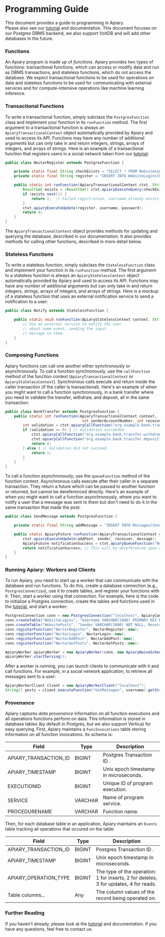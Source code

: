 # Programming Guide

This document provides a guide to programming in Apiary.  
Please also see our [tutorial](postgres-demo/README.md)
and documentation.
This document focuses on our Postgres DBMS backend, we also support VoltDB
and will add other databases in the future.

### Functions

An Apiary program is made up of _functions_.
Apiary provides two types of functions: transactional functions,
which can access or modify data and run as DBMS transactions,
and stateless functions, which do not access the database.
We expect transactional functions to be used for operations on data 
and stateless functions to be used for communicating with external services
and for compute-intensive operations like machine learning inference.

### Transactional Functions

To write a transactional function, simply subclass the `PostgresFunction`
class and implement your function in its `runFunction` method.
The first argument to a transactional function is always an `ApiaryTransactionalContext` object
automatically provided by Apiary and used to access its API.  Functions may
have any number of additional arguments but can only take in and return
integers, strings, arrays of integers, and arrays of strings.
Here is an example of a transactional function that registers users in a social network
taken from our  [tutorial](postgres-demo/README.md):

```java
public class NectarRegister extends PostgresFunction {

    private static final String checkExists = "SELECT * FROM WebsiteLogins WHERE Username=?";
    private static final String register = "INSERT INTO WebsiteLogins(Username, Password) VALUES (?, ?);";

    public static int runFunction(ApiaryTransactionalContext ctxt, String username, String password) throws SQLException {
        ResultSet exists = (ResultSet) ctxt.apiaryExecuteQuery(checkExists, username);
        if (exists.next()) {
            return 1;  // Failed registration, username already exists.
        }
        ctxt.apiaryExecuteUpdate(register, username, password);
        return 0;
    }
}
```

The `ApiaryTransactionalContext` object provides methods for updating and querying the database,
described in our documentation.  It also provides methods for calling other functions,
described in more detail below.

### Stateless Functions

To write a stateless function, simply subclass the `StatelessFunction` class
and implement your function in its `runFunction` method.
The first argument to a stateless function is always an `ApiaryStatelessContext` object
automatically provided by Apiary and used to access its API.  Functions may
have any number of additional arguments but can only take in and return
integers, strings, arrays of integers, and arrays of strings.
Here is a mockup of a stateless function that uses an external notification service
to send a notification to a user:

```java
public class Notify extends StatelessFunction {

    public static void runFunction(ApiaryStatelessContext context, String username, String message) {
        // Use an external service to notify the user
        // about some event, sending the input
        // message to them.
    }
}
```

### Composing Functions

Apiary functions can call one another
either synchronously or asynchronously.
To call a function synchronously, use the `callFunction` method of
the function context (`ApiaryTransactionalContext` or `ApiaryStatelessContext`).
Synchronous calls execute and return inside the caller transaction
(if the caller is transactional).
Here's an example of when you might want to call a function synchronously,
in a bank transfer where you need to validate the transfer, withdraw, and deposit,
all in the same transaction:

```java
public class BankTransfer extends PostgresFunction {
    public static int runFunction(ApiaryTransactionalContext context, 
                                   int senderAccountNumber, int receiverAccountNumber, int amount) {
        int validation = ctxt.apiaryCallFunction("org.example.bank.transfer.validate", senderAccountNumber, receiverAccountNumber, amount).getInt();
        if (validation == 0) { // Validation succeeded.
            ctxt.apiaryCallFunction("org.example.bank.transfer.withdraw", senderAccountNumber, receiverAccountNumber, amount);
            ctxt.apiaryCallFunction("org.example.bank.transfer.deposit", senderAccountNumber, receiverAccountNumber, amount);
            return 0;
        } else { // Validation did not succeed.
            return 1;
        }
    }
}
```

To call a function asynchronously, use the `queueFunction` method of the function context.
Asynchronous calls execute after their caller in a separate transaction.
They return a future which can be passed to another function or returned,
but cannot be dereferenced directly.
Here's an example of when you might want to call a function asynchronously,
where you want to notify a user that a message was sent to them but don't need to do it
in the same transaction that made the post:

```java
public class SendMessage extends PostgresFunction {

    private static final String addMessage = "INSERT INTO Messages(Sender, Receiver, MessageText) VALUES (?, ?, ?);";

    public static ApiaryFuture runFunction(ApiaryTransactionalContext ctxt, String sender, String receiver, String message) {
        ctxt.apiaryExecuteUpdate(addPost, sender, receiver, message);
        ApiaryFuture notificationSuccess = ctxt.apiaryQueueFunction("Notify", receiver, message);
        return notificationSuccess; // This will be dereferenced upon delievery, so the caller will receieve the actual success value.
    }
}
```

### Running Apiary: Workers and Clients

To run Apiary, you need to start up a worker that can communicate with the database
and run functions.  To do this, create a database connection
(e.g., `PostgresConnection`), use it to create tables,
and register your functions with it. Then, start a worker using that connection.
For example, here is the code to initialize a Postgres connection,
create the tables and functions used in the [tutorial](postgres-demo/),
and start a worker:

```java
PostgresConnection conn = new PostgresConnection("localhost", ApiaryConfig.postgresPort, "postgres", "postgres", "dbos");
conn.createTable("WebsiteLogins", "Username VARCHAR(1000) PRIMARY KEY NOT NULL, Password VARCHAR(1000) NOT NULL");
conn.createTable("WebsitePosts", "Sender VARCHAR(1000) NOT NULL, Receiver VARCHAR(1000) NOT NULL, PostText VARCHAR(10000) NOT NULL");
conn.registerFunction("NectarRegister", NectarRegister::new);
conn.registerFunction("NectarLogin", NectarLogin::new);
conn.registerFunction("NectarAddPost", NectarAddPost::new);
conn.registerFunction("NectarGetPosts", NectarGetPosts::new);

ApiaryWorker apiaryWorker = new ApiaryWorker(conn, new ApiaryNaiveScheduler(), 4, "postgres", ApiaryConfig.provenanceDefaultAddress);
apiaryWorker.startServing();
```

After a worker is running, you can launch clients to communicate with it
and call functions.  For example, in a social network application,
to retrieve all messages sent to a user:

```java
ApiaryWorkerClient client = new ApiaryWorkerClient("localhost");
String[] posts = client.executeFunction("GetMessages", username).getStringArray();
```

### Provenance

Apiary captures _data provenance_ information on all function executions
and all operations functions perform on data. This information is stored
in database tables (by default in Postgres, but we also support Vertica)
for easy querying.  First, Apiary maintains a `FuncInvocations`
table storing information on all function invocations.  Its schema is:

| Field     | Type    | Description                           |
|-----------|---------|---------------------------------------|
| APIARY_TRANSACTION_ID    | BIGINT  | Postgres Transaction ID     .         |
| APIARY_TIMESTAMP | BIGINT  | Unix epoch timestamp in microseconds. |
| EXECUTIONID | BIGINT  | Unique ID of program execution.       |
| SERVICE | VARCHAR | Name of program service.              |
| PROCEDURENAME | VARCHAR | Function name.                        |

Then, for each database table in an application, Apiary
maintains an `Events` table tracking all operations that occured on the table:

| Field                 | Type   | Description                                                                          |
|-----------------------|--------|--------------------------------------------------------------------------------------|
| APIARY_TRANSACTION_ID | BIGINT | Postgres Transaction ID     .                                                        |
| APIARY_TIMESTAMP      | BIGINT | Unix epoch timestamp in microseconds.                                                |
| APIARY_OPERATION_TYPE | BIGINT | The type of the operation: 1 for inserts, 2 for deletes, 3 for updates, 4 for reads. |
| Table columns...      | Any    | The column values of the record being operated on.                                   |

### Further Reading 

If you haven't already, please look at the [tutorial](postgres-demo/README.md)
and documentation.  If you have any questions, feel free to contact us.